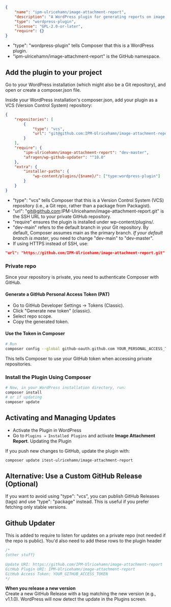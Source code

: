 



```json
{
    "name": "ipm-ulricehamn/image-attachment-report",
    "description": "A WordPress plugin for generating reports on image attachments.",
    "type": "wordpress-plugin",
    "license": "GPL-2.0-or-later",
    "require": {}
}
```
* "type": "wordpress-plugin" tells Composer that this is a WordPress plugin.
* "ipm-ulricehamn/image-attachment-report" is the GitHub namespace.

## Add the plugin to your project
Go to your WordPress installation (which might also be a Git repository), and open or create a composer.json file.

Inside your WordPress installation's composer.json, add your plugin as a VCS (Version Control System) repository:

```json
{
    "repositories": [
        {
            "type": "vcs",
            "url": "git@github.com:IPM-Ulricehamn/image-attachment-report.git"
        }
    ],
    "require": {
        "ipm-ulricehamn/image-attachment-report": "dev-master",
        "afragen/wp-github-updater": "^10.0"
    },
    "extra": {
        "installer-paths": {
            "wp-content/plugins/{$name}/": ["type:wordpress-plugin"]
        }
    }
}
```

* "type": "vcs" tells Composer that this is a Version Control System (VCS) repository (i.e., a Git repo, rather than a package from Packagist).
* "url": "git@github.com:IPM-Ulricehamn/image-attachment-report.git" is the SSH URL to your private GitHub repository.
* "require" ensures the plugin is installed under wp-content/plugins/.
* "dev-main" refers to the default branch in your Git repository.
  By default, Composer assumes main as the primary branch.
  _If your default branch is master_, you need to change "dev-main" to "dev-master".
* If using HTTPS instead of SSH, use:
```json
"url": "https://github.com/IPM-Ulricehamn/image-attachment-report.git"
```

### Private repo
Since your repository is private, you need to authenticate Composer with GitHub.

#### Generate a GitHub Personal Access Token (PAT)
* Go to GitHub Developer Settings → Tokens (Classic).
* Click "Generate new token" (classic).
* Select repo scope.
* Copy the generated token.
#### Use the Token in Composer

```sh
# Run
composer config --global github-oauth.github.com YOUR_PERSONAL_ACCESS_TOKEN
```
This tells Composer to use your GitHub token when accessing private repositories.

### Install the Plugin Using Composer
```sh
# Now, in your WordPress installation directory, run:
composer install
# or if updating
composer update
```

## Activating and Managing Updates
* Activate the Plugin in WordPress
* Go to `Plugins → Installed Plugins` and activate **Image Attachment Report**.
Updating the Plugin

If you push new changes to GitHub, update the plugin with:
```sh
composer update itest-ulricehamn/image-attachment-report
```

## Alternative: Use a Custom GitHub Release (Optional)
If you want to avoid using "type": "vcs", you can publish GitHub Releases (tags) and use "type": "package" instead. This is useful if you prefer fetching only stable versions.


## Github Updater
This is added to require to listen for updates on a private repo (not needed if the repo is public).
You'd also need to add these rows to the plugin header
```php
/*
{other stuff}
 
Update URI: https://github.com/IPM-Ulricehamn/image-attachment-report
GitHub Plugin URI: IPM-Ulricehamn/image-attachment-report
GitHub Access Token: YOUR_GITHUB_ACCESS_TOKEN
*/
```
**When you release a new version**  
Create a new GitHub Release with a tag matching the new version (e.g., v1.1.0).
WordPress will now detect the update in the Plugins screen.
